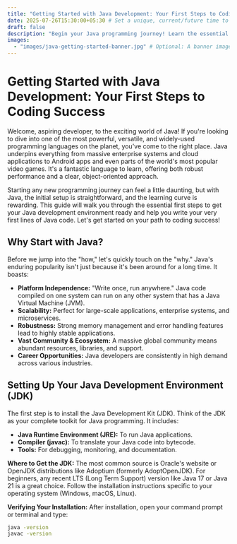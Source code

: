 ```yaml
---
title: "Getting Started with Java Development: Your First Steps to Coding Success"
date: 2025-07-26T15:30:00+05:30 # Set a unique, current/future time to ensure it appears newest
draft: false
description: "Begin your Java programming journey! Learn the essential first steps to setting up your environment and writing your first Java code."
images:
  - "images/java-getting-started-banner.jpg" # Optional: A banner image for the article
---
```


# Getting Started with Java Development: Your First Steps to Coding Success

Welcome, aspiring developer, to the exciting world of Java! If you're looking to dive into one of the most powerful, versatile, and widely-used programming languages on the planet, you've come to the right place. Java underpins everything from massive enterprise systems and cloud applications to Android apps and even parts of the world's most popular video games. It's a fantastic language to learn, offering both robust performance and a clear, object-oriented approach.

Starting any new programming journey can feel a little daunting, but with Java, the initial setup is straightforward, and the learning curve is rewarding. This guide will walk you through the essential first steps to get your Java development environment ready and help you write your very first lines of Java code. Let's get started on your path to coding success!
## Why Start with Java?

Before we jump into the "how," let's quickly touch on the "why." Java's enduring popularity isn't just because it's been around for a long time. It boasts:

* **Platform Independence:** "Write once, run anywhere." Java code compiled on one system can run on any other system that has a Java Virtual Machine (JVM).
* **Scalability:** Perfect for large-scale applications, enterprise systems, and microservices.
* **Robustness:** Strong memory management and error handling features lead to highly stable applications.
* **Vast Community & Ecosystem:** A massive global community means abundant resources, libraries, and support.
* **Career Opportunities:** Java developers are consistently in high demand across various industries.

## Setting Up Your Java Development Environment (JDK)

The first step is to install the Java Development Kit (JDK). Think of the JDK as your complete toolkit for Java programming. It includes:

* **Java Runtime Environment (JRE):** To run Java applications.
* **Compiler (javac):** To translate your Java code into bytecode.
* **Tools:** For debugging, monitoring, and documentation.

**Where to Get the JDK:**
The most common source is Oracle's website or OpenJDK distributions like Adoptium (formerly AdoptOpenJDK). For beginners, any recent LTS (Long Term Support) version like Java 17 or Java 21 is a great choice. Follow the installation instructions specific to your operating system (Windows, macOS, Linux).

**Verifying Your Installation:**
After installation, open your command prompt or terminal and type:
```bash
java -version
javac -version